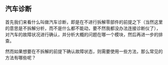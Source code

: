 ## 汽车诊断

首先我们来看什么叫做汽车诊断，即是在不进行拆解零部件的前提之下（当然这里的意思是不拆解分析，而不是什么都不能动，要不然我都没办法连接诊断仪了），
对汽车的故障状况进行确认，并分析大概的问题在哪一个模块，然后再进一步的排查。

然而如果想要在不拆解的前提下确认故障状态，则需要使用一些方法，那么常见的方法有哪些呢？